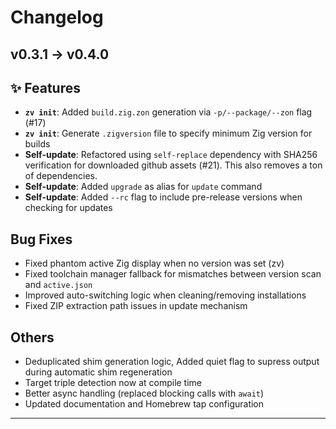 # Changelog 

## v0.3.1 → v0.4.0

## ✨ Features

- **`zv init`**: Added `build.zig.zon` generation via `-p/--package/--zon` flag (#17)
- **`zv init`**: Generate `.zigversion` file to specify minimum Zig version for builds
- **Self-update**: Refactored using `self-replace` dependency with SHA256 verification for downloaded github assets (#21). This also removes a ton of dependencies.
- **Self-update**: Added `upgrade` as alias for `update` command
- **Self-update**: Added `--rc` flag to include pre-release versions when checking for updates

## Bug Fixes

- Fixed phantom active Zig display when no version was set (zv)
- Fixed toolchain manager fallback for mismatches between version scan and `active.json`
- Improved auto-switching logic when cleaning/removing installations
- Fixed ZIP extraction path issues in update mechanism

## Others

- Deduplicated shim generation logic, Added quiet flag to supress output during automatic shim regeneration
- Target triple detection now at compile time
- Better async handling (replaced blocking calls with `await`)
- Updated documentation and Homebrew tap configuration

---